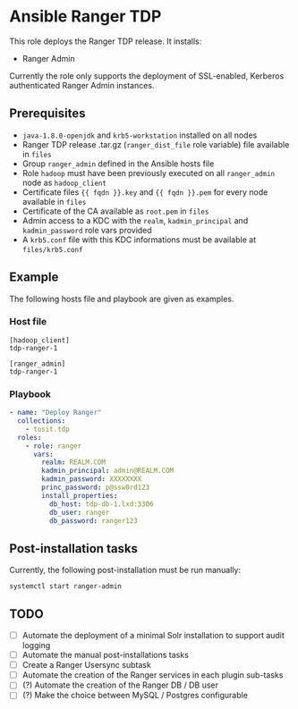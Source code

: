# Ansible Ranger TDP

This role deploys the Ranger TDP release. It installs:

- Ranger Admin

Currently the role only supports the deployment of SSL-enabled, Kerberos authenticated Ranger Admin instances.

## Prerequisites

- `java-1.8.0-openjdk` and `krb5-workstation` installed on all nodes
- Ranger TDP release .tar.gz (`ranger_dist_file` role variable) file available in `files`
- Group `ranger_admin` defined in the Ansible hosts file
- Role `hadoop` must have been previously executed on all `ranger_admin` node as `hadoop_client`
- Certificate files `{{ fqdn }}.key` and `{{ fqdn }}.pem` for every node available in `files`
- Certificate of the CA available as `root.pem` in `files`
- Admin access to a KDC with the `realm`, `kadmin_principal` and `kadmin_password` role vars provided
- A `krb5.conf` file with this KDC informations must be available at `files/krb5.conf`

## Example

The following hosts file and playbook are given as examples.

### Host file

```
[hadoop_client]
tdp-ranger-1

[ranger_admin]
tdp-ranger-1
```

### Playbook

```yaml
- name: "Deploy Ranger"
  collections:
    - tosit.tdp
  roles:
    - role: ranger
      vars:
        realm: REALM.COM
        kadmin_principal: admin@REALM.COM
        kadmin_password: XXXXXXXX
        princ_password: p@ssw0rd123
        install_properties:
          db_host: tdp-db-1.lxd:3306
          db_user: ranger
          db_password: ranger123
```

## Post-installation tasks

Currently, the following post-installation must be run manually:

```
systemctl start ranger-admin
```

## TODO

- [ ] Automate the deployment of a minimal Solr installation to support audit logging
- [ ] Automate the manual post-installations tasks
- [ ] Create a Ranger Usersync subtask
- [ ] Automate the creation of the Ranger services in each plugin sub-tasks
- [ ] (?) Automate the creation of the Ranger DB / DB user
- [ ] (?) Make the choice between MySQL / Postgres configurable
